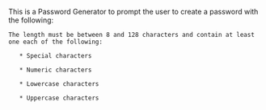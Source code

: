 This is a Password Generator to prompt the user to create a password with the following:

    The length must be between 8 and 128 characters and contain at least one each of the following:

       * Special characters

       * Numeric characters

       * Lowercase characters

       * Uppercase characters